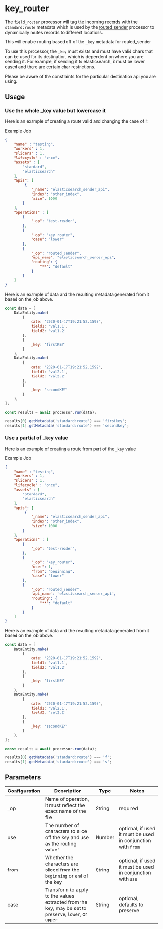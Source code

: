 
# key_router #

The `field_router` processor will tag the incoming records with the `standard:route` metadata which is used by the [routed_sender](./routed_sender.md) processor to dynamically routes records to different locations.

This will enable routing based off of the `_key` metadata for routed_sender

To use this processor, the `_key` must exists and must have valid chars that can be used for its destination, which is dependent on where you are sending it. For example, if sending it to elasticsearch, it must be lower cased and there are certain char restrictions.

Please be aware of the constraints for the particular destination api you are using.


## Usage

### Use the whole _key value but lowercase it
Here is an example of creating a route valid and changing the case of it

Example Job

```json
{
    "name" : "testing",
    "workers" : 1,
    "slicers" : 1,
    "lifecycle" : "once",
    "assets" : [
        "standard",
        "elasticsearch"
    ],
    "apis": [
         {
            "_name": "elasticsearch_sender_api",
            "index": "other_index",
            "size": 1000
        }
    ],
    "operations" : [
        {
            "_op": "test-reader",
        },
        {
            "_op": "key_router",
            "case": "lower"
        },
        {
            "_op": "routed_sender",
            "api_name": "elasticsearch_sender_api",
            "routing": {
                "**": "default"
            }
        }
    ]
}

```

Here is an example of data and the resulting metadata generated from it based on the job above.

```javascript
const data = [
    DataEntity.make(
        {
            date: '2020-01-17T19:21:52.159Z',
            field1: 'val1.1',
            field2: 'val1.2'
        },
        {
            _key: 'firstKEY'
        }
    ),
    DataEntity.make(
        {
            date: '2020-01-17T19:21:52.159Z',
            field1: 'val2.1',
            field2: 'val2.2'
        },
        {
            _key: 'secondKEY'
        }
    ),
];

const results = await processor.run(data);

results[0].getMetadata('standard:route') === 'firstkey';
results[1].getMetadata('standard:route') === 'secondkey';
```

### Use a partial of _key value
Here is an example of creating a route from part of the `_key` value

Example Job

```json
{
    "name" : "testing",
    "workers" : 1,
    "slicers" : 1,
    "lifecycle" : "once",
    "assets" : [
        "standard",
        "elasticsearch"
    ],
    "apis": [
         {
            "_name": "elasticsearch_sender_api",
            "index": "other_index",
            "size": 1000
        }
    ],
    "operations" : [
        {
            "_op": "test-reader",
        },
        {
            "_op": "key_router",
            "use:": 1,
            "from": "beginning",
            "case": "lower"
        },
        {
            "_op": "routed_sender",
            "api_name": "elasticsearch_sender_api",
            "routing": {
                "**": "default"
            }
        }
    ]
}

```

Here is an example of data and the resulting metadata generated from it based on the job above.

```javascript
const data = [
    DataEntity.make(
        {
            date: '2020-01-17T19:21:52.159Z',
            field1: 'val1.1',
            field2: 'val1.2'
        },
        {
            _key: 'firstKEY'
        }
    ),
    DataEntity.make(
        {
            date: '2020-01-17T19:21:52.159Z',
            field1: 'val2.1',
            field2: 'val2.2'
        },
        {
            _key: 'secondKEY'
        }
    ),
];

const results = await processor.run(data);

results[0].getMetadata('standard:route') === 'f';
results[1].getMetadata('standard:route') === 's';
```


## Parameters

| Configuration | Description | Type |  Notes |
| --------- | -------- | ------ | ------ |
| _op | Name of operation, it must reflect the exact name of the file | String | required |
| use | The number of characters to slice off the key and use as the routing value' | Number | optional, if used it must be used in conjunction with `from` |
| from | Whether the characters are sliced from the `beginning` or `end` of the key | String | optional, if used it must be used in conjunction with `use` |
| case | Transform to apply to the values extracted from the key, may be set to `preserve`, `lower`, or `upper`| String | optional, defaults to preserve |
